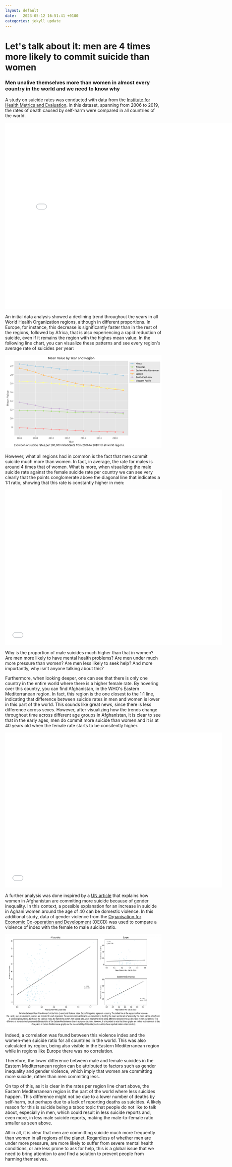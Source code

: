 ```yaml
---
layout: default
date:   2023-05-12 16:51:41 +0100
categories: jekyll update
---
```

# Let's talk about it: men are 4 times more likely to commit suicide than women
### Men unalive themselves more than women in almost every country in the world and we need to know why

A study on suicide rates was conducted with data from the [Institute for Health Metrics and Evaluation](https://www.healthdata.org/). In this dataset, spanning from 2006 to 2019, the rates of death caused by self-harm were compared in all countries of the world. 

<embed
       type="text/html" 
       src="/../figures/rate_map.html"
       width="800"
       height="600"
       >


An initial data analysis showed a declining trend throughout the years in all World Health Organization regions, although in different proportions. In Europe, for instance, this decrease is significantly faster than in the rest of the regions, followed by Africa, that is also experiencing a rapid reduction of suicide, even if it remains the region with the highes mean value. In the following line chart, you can visualize these patterns and see every region's average rate of suicides per year:

<p align="center">
  <img src="/../figures/lines.png" alt="Evolution per region" height="300">
</p>

However, what all regions had in common is the fact that men commit suicide much more than women. In fact, in average, the rate for males is around 4 times that of women. What is more, when visualizing the male suicide rate against the female suicide rate per country we can see very clearly that the points conglomerate above the diagonal line that indicates a 1:1 ratio, showing that this rate is constantly higher in men:

<embed
       type="text/html" 
       src="/../figures/1to1.html"
       width="700"
       height="500"
       >

Why is the proportion of male suicides much higher than that in women? Are men more likely to have mental health problems? Are men under much more pressure than women? Are men less likely to seek help? And more importantly, why isn't anyone talking about this?

Furthermore, when looking deeper, one can see that there is only one country in the entire world where there is a higher female rate. By hovering over this country, you can find Afghanistan, in the WHO's Eastern Mediterranean region. In fact, this region is the one closest to the 1:1 line, indicating that difference between suicide rates in men and women is lower in this part of the world. This sounds like great news, since there is less difference across sexes. However, after visualizing how the trends change throughout time across different age groups in Afghanistan, it is clear to see that in the early ages, men do commit more suicide than women and it is at 40 years old when the female rate starts to be consitently higher.

<embed
       type="text/html" 
       src="/../figures/afghanistan.html"
       width="700"
       height="500"
       >

A further analysis was done inspired by a [UN article](https://news.un.org/en/story/2022/07/1121852) that explains how women in Afghanistan are commiting more suicide because of gender inequality. In this context, a possible explanation for an increase in suicide in Aghani women around the age of 40 can be domestic violence. In this additional study, data of gender violence from the [Organisation for Economic Co-operation and Development](https://data.oecd.org/inequality/violence-against-women.htm) (OECD) was used to compare a violence of index with the female to male suicide ratio.

<p align="center">
  <img src="/../figures/correlations.png" alt="Correlations" height="300">
</p>


Indeed, a correlation was found between this violence index and the women-men suicide ratio for all countries in the world. This was also calculated by region, being also visible in the Eastern Mediterranean region while in regions like Europe there was no correlation.

Therefore, the lower difference between male and female suicides in the Eastern Mediterranean region can be attributed to factors such as gender inequality and gender violence, which imply that women are committing more suicide, rather than men commiting less. 

On top of this, as it is clear in the rates per region line chart above, the Eastern Mediterranean region is the part of the world where less suicides happen. This difference might not be due to a lower number of deaths by self-harm, but perhaps due to a lack of reporting deaths as suicides. A likely reason for this is suicide being a taboo topic that people do not like to talk about, especially in men, which could result in less suicide reports and, even more, in less male suicide reports, making the male-to-female ratio smaller as seen above.

All in all, it is clear that men are committing suicide much more frequently than women in all regions of the planet. Regardless of whether men are under more pressure, are more likely to suffer from severe mental health conditions, or are less prone to ask for help, this is a global issue that we need to bring attention to and find a solution to prevent people from harming themselves.